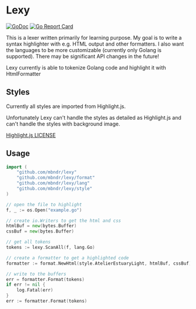 # Lexy
[![GoDoc](https://godoc.org/github.com/mbndr/lexy?status.svg)](https://godoc.org/github.com/mbndr/lexy)
[![Go Report Card](https://goreportcard.com/badge/github.com/mbndr/lexy)](https://goreportcard.com/report/github.com/mbndr/lexy)

This is a lexer written primarily for learning purpose. My goal is to write a syntax highlighter with e.g. HTML output and other formatters. I also want the languages to be  more customizable (currently only Golang is supported). There may be significant API changes in the future!

Lexy currently is able to tokenize Golang code and highlight it with HtmlFormatter 

## Styles
Currently all styles are imported from Highlight.js.

Unfortunately Lexy can't handle the styles as detailed as Highlight.js and can't handle the styles with background image.

[Highlight.js LICENSE](https://github.com/highlightjs/highlight.js/blob/master/LICENSE)

## Usage
```go
import (
    "github.com/mbndr/lexy"
    "github.com/mbndr/lexy/format"
    "github.com/mbndr/lexy/lang"
    "github.com/mbndr/lexy/style"
)

// open the file to highlight
f, _ := os.Open("example.go")

// create io.Writers to get the html and css
htmlBuf = new(bytes.Buffer)
cssBuf = new(bytes.Buffer)

// get all tokens
tokens := lexy.ScanAll(f, lang.Go)

// create a formatter to get a highlighted code
formatter := format.NewHtml(style.AtelierEstuaryLight, htmlBuf, cssBuf)

// write to the buffers
err = formatter.Format(tokens)
if err != nil {
    log.Fatal(err)
}
err := formatter.Format(tokens)
```
